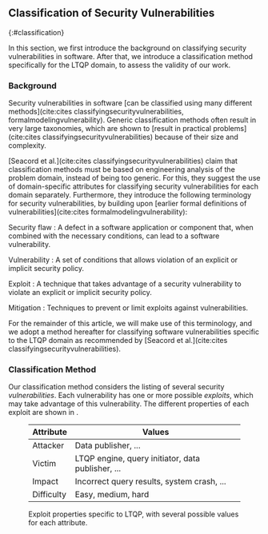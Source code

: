 ## Classification of Security Vulnerabilities
{:#classification}

In this section, we first introduce the background on classifying security vulnerabilities in software.
After that, we introduce a classification method specifically for the LTQP domain,
to assess the validity of our work.

### Background

Security vulnerabilities in software [can be classified using many different methods](cite:cites classifyingsecurityvulnerabilities, formalmodelingvulnerability).
Generic classification methods often result in very large taxonomies,
which are shown to [result in practical problems](cite:cites classifyingsecurityvulnerabilities) because of their size and complexity.

[Seacord et al.](cite:cites classifyingsecurityvulnerabilities)
claim that classification methods must be based on engineering analysis of the problem domain,
instead of being too generic.
For this, they suggest the use of domain-specific attributes for classifying security vulnerabilities for each domain separately.
Furthermore, they introduce the following terminology for security vulnerabilities,
by building upon [earlier formal definitions of vulnerabilities](cite:cites formalmodelingvulnerability):

Security flaw
: A defect in a software application or component that, when combined with the necessary conditions, can lead to a software vulnerability.

Vulnerability
: A set of conditions that allows violation of an explicit or implicit security policy.

Exploit
: A technique that takes advantage of a security vulnerability to violate an explicit or implicit security policy.

Mitigation
: Techniques to prevent or limit exploits against vulnerabilities.

For the remainder of this article, we will make use of this terminology,
and we adopt a method hereafter for classifying software vulnerabilities specific to the LTQP domain
as recommended by [Seacord et al.](cite:cites classifyingsecurityvulnerabilities).

### Classification Method

Our classification method considers the listing of several security _vulnerabilities_.
Each vulnerability has one or more possible _exploits_, which may take advantage of this vulnerability.
The different properties of each exploit are shown in [](#table-exploit-properties).

<figure id="table-exploit-properties" markdown="1" class="table">

| Attribute                             | Values     |
|---------------------------------------|------------|
| Attacker 				                | Data publisher, ... |
| Victim 				                | LTQP engine, query initiator, data publisher, ... |
| Impact 				                | Incorrect query results, system crash, ... |
| Difficulty 				            | Easy, medium, hard |

<figcaption markdown="block">
Exploit properties specific to LTQP, with several possible values for each attribute.
</figcaption>
</figure>
